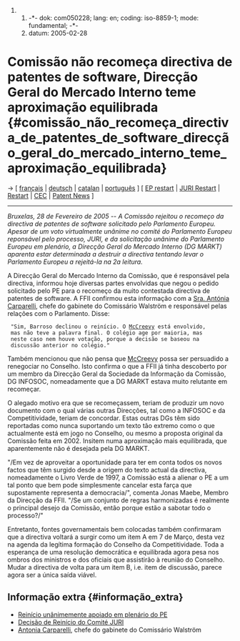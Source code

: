 1.  1.  -\*- dok: com050228; lang: en; coding: iso-8859-1; mode:
        fundamental; -\*-
    2.  datum: 2005-02-28

# Comissão não recomeça directiva de patentes de software, Direcção Geral do Mercado Interno teme aproximação equilibrada {#comissão_não_recomeça_directiva_de_patentes_de_software_direcção_geral_do_mercado_interno_teme_aproximação_equilibrada}

-\> \[ [ français](Com050228Fr "wikilink") \| [
deutsch](Com050228De "wikilink") \| [ catalan](Com050228Ca "wikilink")
\| [ português](Com050228Pt "wikilink") \] \[ [ EP
restart](Europarl050224En "wikilink") \| [ JURI
Restart](Restart050202En "wikilink") \| [
Restart](Restart050217En "wikilink") \| [ CEC](SwpatcecEn "wikilink") \|
[ Patent News](SwpatcninoEn "wikilink") \]

------------------------------------------------------------------------

*Bruxelas, 28 de Fevereiro de 2005 \-- A Comissão rejeitou o recomeço da
directiva de patentes de software solicitado pelo Parlamento Europeu.
Apesar de um voto virtualmente unânime no comité do Parlamento Europeu
reponsável pelo processo, JURI, e da solicitação unânime do Parlamento
Europeu em plenário, a Direcção Geral do Mercado Interno (DG MARKT)
aparenta estar determinada a destruir a directiva tentando levar o
Parlamento Europeu a rejeitá-la na 2a leitura.*

A Direcção Geral do Mercado Interno da Comissão, que é responsável pela
directiva, informou hoje diversas partes envolvidas que negou o pedido
solicitado pelo PE para o recomeço da muito contestada directiva de
patentes de software. A FFII confirmou esta informação com a [Sra.
Antónia
Carparelli](http://europa.eu.int/comm/commission_barroso/wallstrom/team/index_en.htm),
chefe do gabinete do Comissário Walström e responsável pelas relações
com o Parlamento. Disse:

` "Sim, Barroso declinou o reinício. O `[`McCreevy`](McCreevy "wikilink")` está envolvido,`\
` mas não teve a palavra final. O colégio age por maioria, mas`\
` neste caso nem houve votação, porque a decisão se baseou na`\
` discussão anterior no colégio."`

Também mencionou que não pensa que [McCreevy](McCreevy "wikilink") possa
ser persuadido a renegociar no Conselho. Isto confirma o que a FFII já
tinha descoberto por um membro da Direcção Geral da Sociedade da
Informação da Comissão, DG INFOSOC, nomeadamente que a DG MARKT estava
muito relutante em recomeçar.

O alegado motivo era que se recomeçassem, teriam de produzir um novo
documento com o qual várias outras Direcções, tal como a INFOSOC e da
Competitividade, teriam de concordar. Estas outras DGs têm sido
reportadas como nunca suportando um texto tão extremo como o que
actualmente está em jogo no Conselho, ou mesmo a proposta original da
Comissão feita em 2002. Insitem numa aproximação mais equilibrada, que
aparentemente não é desejada pela DG MARKT.

\"/Em vez de aproveitar a oportunidade para ter em conta todos os novos
factos que têm surgido desde a origem do texto actual da directiva,
nomeadamente o Livro Verde de 1997, a Comissão está a alienar o PE a um
tal ponto que bem pode simplesmente cancelar esta farça que supostamente
representa a democracia/\", comenta Jonas Maebe, Membro da Direcção da
FFII. \"/Se um conjunto de regras harmonizadas é realmente o principal
desejo da Comissão, então porque estão a sabotar todo o processo?/\"

Entretanto, fontes governamentais bem colocadas também confirmaram que a
directiva voltará a surgir como um item A em 7 de Março, desta vez na
agenda da legítima formação do Conselho da Competitividade. Toda a
esperança de uma resolução democrática e equilibrada agora pesa nos
ombros dos ministros e dos oficiais que assistirão à reunião do
Conselho. Mudar a directiva de volta para um item B, i.e. item de
discussão, parece agora ser a única saída viável.

## Informação extra {#informação_extra}

-   [ Reinício unânimemente apoiado em plenário do
    PE](Europarl050224En "wikilink")
-   [ Decisão de Reinício do Comité JURI](Restart050202En "wikilink")
-   [Antonia
    Carparelli](http://europa.eu.int/comm/commission_barroso/wallstrom/team/index_en.htm "wikilink"),
    chefe do gabinete do Comissário Walström
